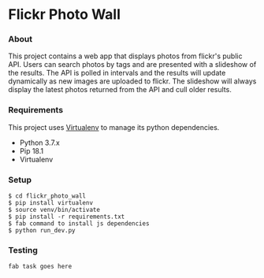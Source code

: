 # Flickr Photo Wall

### About
This project contains a web app that displays photos from flickr's public API. Users can search photos by tags and are presented with a slideshow of the results. The API is polled in intervals and the results will update dynamically as new images are uploaded to flickr. The slideshow will always display the latest photos returned from the API and cull older results.


### Requirements
This project uses [Virtualenv](https://virtualenv.pypa.io/en/latest/) to manage its python dependencies.

* Python 3.7.x
* Pip 18.1
* Virtualenv

### Setup
```
$ cd flickr_photo_wall
$ pip install virtualenv
$ source venv/bin/activate
$ pip install -r requirements.txt
$ fab command to install js dependencies
$ python run_dev.py
```

### Testing
`fab task goes here`



